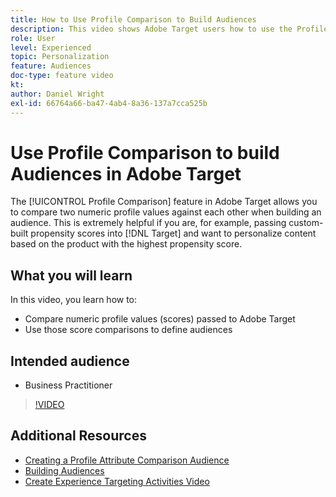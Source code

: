 ```yaml
---
title: How to Use Profile Comparison to Build Audiences
description: This video shows Adobe Target users how to use the Profile Comparison feature to compare two numeric profile values against each other when building an audience.
role: User
level: Experienced
topic: Personalization
feature: Audiences
doc-type: feature video
kt:
author: Daniel Wright
exl-id: 66764a66-ba47-4ab4-8a36-137a7cca525b
---
```

# Use Profile Comparison to build Audiences in Adobe Target

The [!UICONTROL Profile Comparison] feature in Adobe Target allows you to compare two numeric profile values against each other when building an audience. This is extremely helpful if you are, for example, passing custom-built propensity scores into [!DNL Target] and want to personalize content based on the product with the highest propensity score.

## What you will learn

In this video, you learn how to:

* Compare numeric profile values (scores) passed to Adobe Target
* Use those score comparisons to define audiences

## Intended audience

* Business Practitioner

>[!VIDEO](https://video.tv.adobe.com/v/23218/?quality=12)

## Additional Resources

* [Creating a Profile Attribute Comparison Audience](https://experienceleague.adobe.com/docs/target/using/audiences/create-audiences/creating-a-profile-attribute-comparison-audience.html?lang=en)
* [Building Audiences](https://experienceleague.adobe.com/docs/target/using/audiences/create-audiences/create-audience.html?lang=en)
* [Create Experience Targeting Activities Video](../activities/create-experience-targeting-activities.md)
